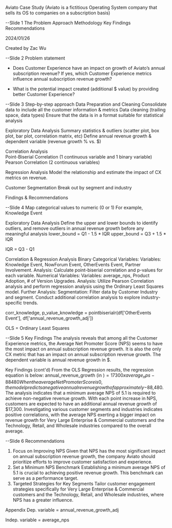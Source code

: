 Aviato Case Study (Aviato is a fictitious Operating System company that sells its OS to companies on a subscription basis)

--Slide 1 
The Problem
Approach 
Methodology
Key Findings
Recommendations

2024/01/26

Created by Zac Wu

--Slide 2
Problem statement
- Does Customer Experience have an impact on growth of Aviato’s annual subscription revenue? If yes, which Customer Experience metrics influence annual subscription revenue growth?

- What is the potential impact created (additional $ value) by providing better Customer Experience?

--Slide 3
Step-by-step approach
Data Preparation and Cleaning 
Consolidate data to include all the customer information & metrics
Data cleaning (trailing space, data types)
Ensure that the data is in a format suitable for statistical analysis

Exploratory Data Analysis
Summary statistics & outliers (scatter plot, box plot, bar plot, correlation matrix, etc)
Define annual revenue growth & dependent variable (revenue growth % vs. $) 

Correlation Analysis  
Point-Biserial Correlation (1 continuous variable and 1 binary variable) 
Pearson Correlation (2 continuous variables)

Regression Analysis
Model the relationship and estimate the impact of CX metrics on revenue.

Customer Segmentation 
Break out by segment and industry 

Findings & Recommendations


--Slide 4
Map categorical values to numeric (0 or 1)
For example, Knowledge Event

Exploratory Data Analysis
Define the upper and lower bounds to identify outliers, and remove outliers in annual revenue growth before any meaningful analysis
lower_bound = Q1 - 1.5 * IQR
upper_bound = Q3 + 1.5 * IQR

IQR = Q3 - Q1

Correlation & Regression Analysis 
Binary Categorical Variables:
Variables: Knowledge Event, NowForum Event, OtherEvents Event, Partner Involvement.
Analysis: Calculate point-biserial correlation and p-values for each variable.
Numerical Variables:
Variables: average_nps, Product Adoption, # of Version Upgrades.
Analysis: Utilize Pearson Correlation analysis and perform regression analysis using the Ordinary Least Squares model.
Further Analysis:
Segmentation: Filter data by Customer Industry and segment.
Conduct additional correlation analysis to explore industry-specific trends.

corr_knowledge, p_value_knowledge = pointbiserialr(df['OtherEvents Event'], df['annual_revenue_growth_adj'])

OLS = Ordinary Least Squares

--Slide 5
Key Findings
The analysis reveals that among all the Customer Experience metrics, the Average Net Promoter Score (NPS) seems to have the most impact on annual subscription revenue growth. It is also the only CX metric that has an impact on annual subscription revenue growth.
The dependent variable is annual revenue growth in $. 

Key Findings (cont'd)
From the OLS Regression results, the regression equation is below: 
annual_revenue_growth (in $) = 17300 x average_nps - 88480
When the average Net Promoter Score is 0, the model predicts a negative annual revenue growth of approximately -$88,480.
The analysis indicates that a minimum average NPS of 5.1 is required to achieve non-negative revenue growth.
With each point increase in NPS, customers are expected to have an additional annual revenue growth of $17,300.
Investigating various customer segments and industries indicates positive correlations, with the average NPS exerting a bigger impact on revenue growth for Very Large Enterprise & Commercial customers and the Technology, Retail, and Wholesale industries compared to the overall average.

--Slide 6
Recommendations
1. Focus on Improving NPS
Given that NPS has the most significant impact on annual subscription revenue growth, the company Aviato should prioritize efforts to improve customer satisfaction and experience. 
2. Set a Minimum NPS Benchmark
Establishing a minimum average NPS of 5.1 is crucial to achieving positive revenue growth. This benchmark can serve as a performance target.
3.  Targeted Strategies for Key Segments
Tailor customer engagement strategies specifically for Very Large Enterprise & Commercial customers and the Technology, Retail, and Wholesale industries, where NPS has a greater influence.


Appendix
Dep. variable = annual_revenue_growth_adj

Indep. variable = average_nps
